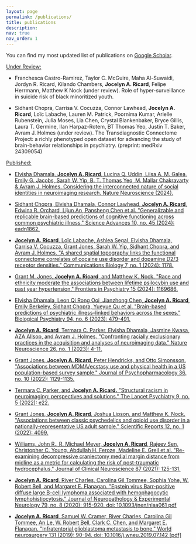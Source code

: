 ```yaml
---
layout: page
permalink: /publications/
title: publications
description: 
nav: true
nav_order: 1
---
```


You can find my most updated list of publications on [Google Scholar](https://scholar.google.com/citations?user=9Pp2QRsAAAAJ&hl=en&oi=ao).

<u>Under Review:</u>

- Franchesca Castro-Ramirez, Taylor C. McGuire, Maha Al-Suwaidi, Jordyn R. Ricard, Kilando Chambers, **Jocelyn A. Ricard**, Felipe Herrmann, Matthew K Nock (under review). Role of hyper-surveillance in suicide risk of black minoritized youth.

- Sidhant Chopra, Carrisa V. Cocuzza, Connor Lawhead, **Jocelyn A. Ricard**, Loïc Labache, Lauren M. Patrick, Poornima Kumar, Arielle Rubenstein, Julia Moses, Lia Chen, Crystal Blankenbaker, Bryce Gillis, Laura T. Germine, Ilan Harpaz-Rotem, BT Thomas Yeo, Justin T. Baker, Avram J. Holmes (under review). The Transdiagnostic Connectome Project: a richly phenotyped open dataset for advancing the study of brain-behavior relationships in psychiatry. (preprint: medRxiv 24309054)
  

<u>Published:<u>

- Elvisha Dhamala, **Jocelyn A. Ricard**, Lucina Q. Uddin, Liisa A. M. Galea, Emily G. Jacobs, Sarah W. Yip, B. T. Thomas Yeo, M. Mallar Chakravarty & Avram J. Holmes. Considering the interconnected nature of social identities in neuroimaging research. Nature Neuroscience (2024).

- Sidhant Chopra, Elvisha Dhamala, Connor Lawhead, **Jocelyn A. Ricard**, Edwina R. Orchard, Lijun An, Pansheng Chen et al. "Generalizable and replicable brain-based predictions of cognitive functioning across common psychiatric illness." Science Advances 10, no. 45 (2024): eadn1862.

- **Jocelyn A. Ricard**, Loïc Labache, Ashlea Segal, Elvisha Dhamala, Carrisa V. Cocuzza, Grant Jones, Sarah W. Yip, Sidhant Chopra, and Avram J. Holmes. "A shared spatial topography links the functional connectome correlates of cocaine use disorder and dopamine D2/3 receptor densities." Communications Biology 7, no. 1 (2024): 1178.

- Grant M. Jones, **Jocelyn A. Ricard**, and Matthew K. Nock. "Race and ethnicity moderate the associations between lifetime psilocybin use and past year hypertension." Frontiers in Psychiatry 15 (2024): 1169686.

- Elvisha Dhamala, Leon Qi Rong Ooi, Jianzhong Chen, **Jocelyn A. Ricard**, Emily Berkeley, Sidhant Chopra, Yueyue Qu et al. "Brain-based predictions of psychiatric illness–linked behaviors across the sexes." Biological Psychiatry 94, no. 6 (2023): 479-491.

- **Jocelyn A. Ricard**, Termara C. Parker, Elvisha Dhamala, Jasmine Kwasa, AZA Allsop, and Avram J. Holmes. "Confronting racially exclusionary practices in the acquisition and analyses of neuroimaging data." Nature Neuroscience 26, no. 1 (2023): 4-11.

- Grant Jones, **Jocelyn A. Ricard**, Peter Hendricks, and Otto Simonsson. "Associations between MDMA/ecstasy use and physical health in a US population-based survey sample." Journal of Psychopharmacology 36, no. 10 (2022): 1129-1135.

- Termara C. Parker, and **Jocelyn A. Ricard.** "Structural racism in neuroimaging: perspectives and solutions." The Lancet Psychiatry 9, no. 5 (2022): e22.

- Grant Jones, **Jocelyn A. Ricard**, Joshua Lipson, and Matthew K. Nock. "Associations between classic psychedelics and opioid use disorder in a nationally-representative US adult sample." Scientific Reports 12, no. 1 (2022): 4099.

- Williams, John R., R. Michael Meyer, **Jocelyn A. Ricard**, Rajeev Sen, Christopher C. Young, Abdullah H. Feroze, Madeline E. Greil et al. "Re-examining decompressive craniectomy medial margin distance from midline as a metric for calculating the risk of post-traumatic hydrocephalus." Journal of Clinical Neuroscience 87 (2021): 125-131.

- **Jocelyn A. Ricard**, River Charles, Carolina Gil Tommee, Sophia Yohe, W. Robert Bell, and Margaret E. Flanagan. "Epstein virus Barr-positive diffuse large B-cell lymphoma associated with hemophagocytic lymphohistiocytosis." Journal of Neuropathology & Experimental Neurology 79, no. 8 (2020): 915-920. doi: 10.1093/jnen/nlaa061 [pdf](https://ricardjocelyn.github.io/assets/pdf/ricard2020epstein.pdf)

- **Jocelyn A. Ricard**, Samuel W. Cramer, River Charles, Carolina Gil Tommee, An Le, W. Robert Bell, Clark C. Chen, and Margaret E. Flanagan. "Infratentorial glioblastoma metastasis to bone." World neurosurgery 131 (2019): 90-94. doi: 10.1016/j.wneu.2019.07.142 [[pdf]](https://ricardjocelyn.github.io/assets/pdf/ricard2019infratentorial.pdf)

